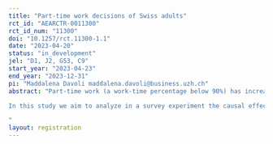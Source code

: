 ```yaml
---
title: "Part-time work decisions of Swiss adults"
rct_id: "AEARCTR-0011300"
rct_id_num: "11300"
doi: "10.1257/rct.11300-1.1"
date: "2023-04-20"
status: "in_development"
jel: "D1, J2, G53, C9"
start_year: "2023-04-23"
end_year: "2023-12-31"
pi: "Maddalena Davoli maddalena.davoli@business.uzh.ch"
abstract: "Part-time work (a work-time percentage below 90%) has increased significantly over the past thirty years in Switzerland, and while it is a phenomenon that interests both the male and the female labor force, it is more typically a characteristic of women’s working life (BFS, 2022). While providing the opportunity to pursue other activities, a part-time job may entail precarious working conditions, insufficient social security coverage (e.g., pension funds) and fewer opportunities for further education and training and career advancement. So far, it has not been systematically analyzed whether individuals are aware about the costs associated with part-time work choices and whether providing short, low-cost information can have causal effects on workload beliefs. 
In this study we aim to analyze in a survey experiment the causal effects of a short, low-cost randomized information intervention on the beliefs about part-time work. With our study we want to answer the following research questions: First, can a short information intervention on the short and long-term (opportunity) costs of working part-time affect the way people think about part-time work? Second, can we observe a difference in the decision made by female and male respondents? 
"
layout: registration
---
```


